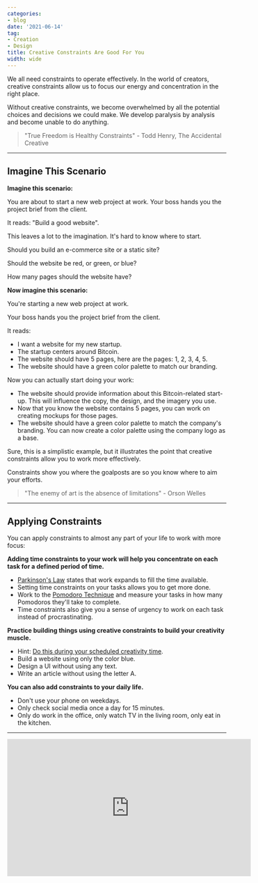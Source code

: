 ```yaml
---
categories:
- blog
date: '2021-06-14'
tag:
- Creation
- Design
title: Creative Constraints Are Good For You
width: wide
---
```


We all need constraints to operate effectively. In the world of creators, creative constraints allow us to focus our energy and concentration in the right place.

Without creative constraints, we become overwhelmed by all the potential choices and decisions we could make. We develop paralysis by analysis and become unable to do anything. 

> "True Freedom is Healthy Constraints" - Todd Henry, The Accidental Creative

---

## Imagine This Scenario

**Imagine this scenario:** 

You are about to start a new web project at work. Your boss hands you the project brief from the client. 

It reads: "Build a good website".

This leaves a lot to the imagination. It's hard to know where to start. 

Should you build an e-commerce site or a static site? 

Should the website be red, or green, or blue? 

How many pages should the website have?

**Now imagine this scenario:** 

You're starting a new web project at work. 

Your boss hands you the project brief from the client. 

It reads:

- I want a website for my new startup.
- The startup centers around Bitcoin.
- The website should have 5 pages, here are the pages: 1, 2, 3, 4, 5.
- The website should have a green color palette to match our branding.

Now you can actually start doing your work:

- The website should provide information about this Bitcoin-related start-up. This will influence the copy, the design, and the imagery you use.
- Now that you know the website contains 5 pages, you can work on creating mockups for those pages.
- The website should have a green color palette to match the company's branding. You can now create a color palette using the company logo as a base.

Sure, this is a simplistic example, but it illustrates the point that creative constraints allow you to work more effectively. 

Constraints show you where the goalposts are so you know where to aim your efforts.

> "The enemy of art is the absence of limitations" - Orson Welles

---

## Applying Constraints

You can apply constraints to almost any part of your life to work with more focus:

**Adding time constraints to your work will help you concentrate on each task for a defined period of time.** 

- [Parkinson's Law](https://www.lifehack.org/articles/featured/how-to-use-parkinsons-law-to-your-advantage.html) states that work expands to fill the time available. 
- Setting time constraints on your tasks allows you to get more done. 
- Work to the [Pomodoro Technique](https://todoist.com/productivity-methods/pomodoro-technique) and measure your tasks in how many Pomodoros they'll take to complete.
- Time constraints also give you a sense of urgency to work on each task instead of procrastinating.

**Practice building things using creative constraints to build your creativity muscle.** 

- Hint: [Do this during your scheduled creativity time](/schedule-time-for-creativity).
- Build a website using only the color blue. 
- Design a UI without using any text. 
- Write an article without using the letter A. 

**You can also add constraints to your daily life.**

- Don't use your phone on weekdays. 
- Only check social media once a day for 15 minutes. 
- Only do work in the office, only watch TV in the living room, only eat in the kitchen.

---

<div class="youtube-video-container"><iframe width="560" height="315" src="https://www.youtube.com/embed/v5FL9VTBZzQ" frameborder="0" allow="accelerometer; autoplay; clipboard-write; encrypted-media; gyroscope; picture-in-picture" allowfullscreen></iframe></div>